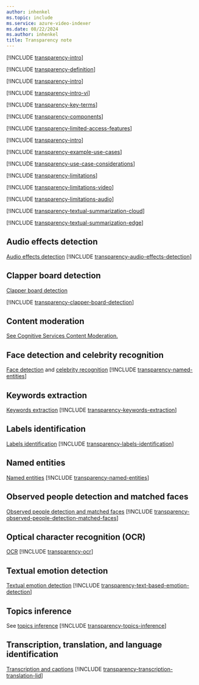 ```yaml
---
author: inhenkel
ms.topic: include 
ms.service: azure-video-indexer
ms.date: 08/22/2024
ms.author: inhenkel
title: Transparency note
---
```


<!-- This include was created so that tranparency notes could be kept in one repo. Changes to this include update the page on the DocLegal repo. The date is the date that any of the includes were edited. -->

[!INCLUDE [transparency-intro](transparency-intro.md)]

[!INCLUDE [transparency-definition](transparency-definition.md)]

[!INCLUDE [transparency-intro](transparency-intro.md)]

[!INCLUDE [transparency-intro-vi](transparency-intro-vi.md)]

[!INCLUDE [transparency-key-terms](transparency-key-terms.md)]

[!INCLUDE [transparency-components](transparency-components.md)]

[!INCLUDE [transparency-limited-access-features](transparency-limited-access-features.md)]

[!INCLUDE [transparency-intro](transparency-respect-privacy.md)]

[!INCLUDE [transparency-example-use-cases](transparency-example-use-cases.md)]

[!INCLUDE [transparency-use-case-considerations](transparency-use-case-considerations.md)]

[!INCLUDE [transparency-limitations](transparency-limitations.md)]

[!INCLUDE [transparency-limitations-video](transparency-limitations-video.md)]

[!INCLUDE [transparency-limitations-audio](transparency-limitations-audio.md)]

[!INCLUDE [transparency-textual-summarization-cloud](transparency-textual-summarization-cloud.md)]

[!INCLUDE [transparency-textual-summarization-edge](transparency-textual-summarization-edge.md)]

## Audio effects detection

[Audio effects detection](/azure/azure-video-indexer/audio-effects-detection-overview)
[!INCLUDE [transparency-audio-effects-detection](transparency-audio-effects-detection.md)]

## Clapper board detection

[Clapper board detection](/azure/azure-video-indexer/clapper-board-insight)
<!-- stuff -->
[!INCLUDE [transparency-clapper-board-detection](transparency-clapper-board-detection.md)]

## Content moderation

[See Cognitive Services Content Moderation.](/legal/cognitive-services/computer-vision/imageanalysis-transparency-note)

## Face detection and celebrity recognition

[Face detection](/azure/azure-video-indexer/face-detection) and [celebrity recognition](/azure/azure-video-indexer/face-detection-insight?branch=main#celebrities-recognition-model)
[!INCLUDE [transparency-named-entities](transparency-face-detection.md)]

## Keywords extraction

[Keywords extraction](/azure/azure-video-indexer/keywords#example-use-cases)
[!INCLUDE [transparency-keywords-extraction](transparency-keywords-extraction.md)]

## Labels identification

[Labels identification](/azure/azure-video-indexer/labels-identification#example-use-cases)
[!INCLUDE [transparency-labels-identification](transparency-labels-identification.md)]

## Named entities

[Named entities](/azure/azure-video-indexer/named-entities)
[!INCLUDE [transparency-named-entities](transparency-named-entities.md)]

## Observed people detection and matched faces

[Observed people detection and matched faces](/azure/azure-video-indexer/observed-matched-people)
[!INCLUDE [transparency-observed-people-detection-matched-faces](transparency-observed-people-detection-matched-faces.md)]

## Optical character recognition (OCR)

[OCR](/azure/azure-video-indexer/ocr)
[!INCLUDE [transparency-ocr](transparency-ocr.md)]

## Textual emotion detection

[Textual emotion detection](/azure/azure-video-indexer/emotions-detection)
[!INCLUDE [transparency-text-based-emotion-detection](transparency-text-based-emotion-detection.md)]

## Topics inference

See [topics inference](/azure/azure-video-indexer/topics-inference)
[!INCLUDE [transparency-topics-inference](transparency-topics-inference.md)]

## Transcription, translation, and language identification

[Transcription and captions](/azure/azure-video-indexer/transcription-translation-lid)
[!INCLUDE [transparency-transcription-translation-lid](transparency-transcription-translation-lid.md)]
